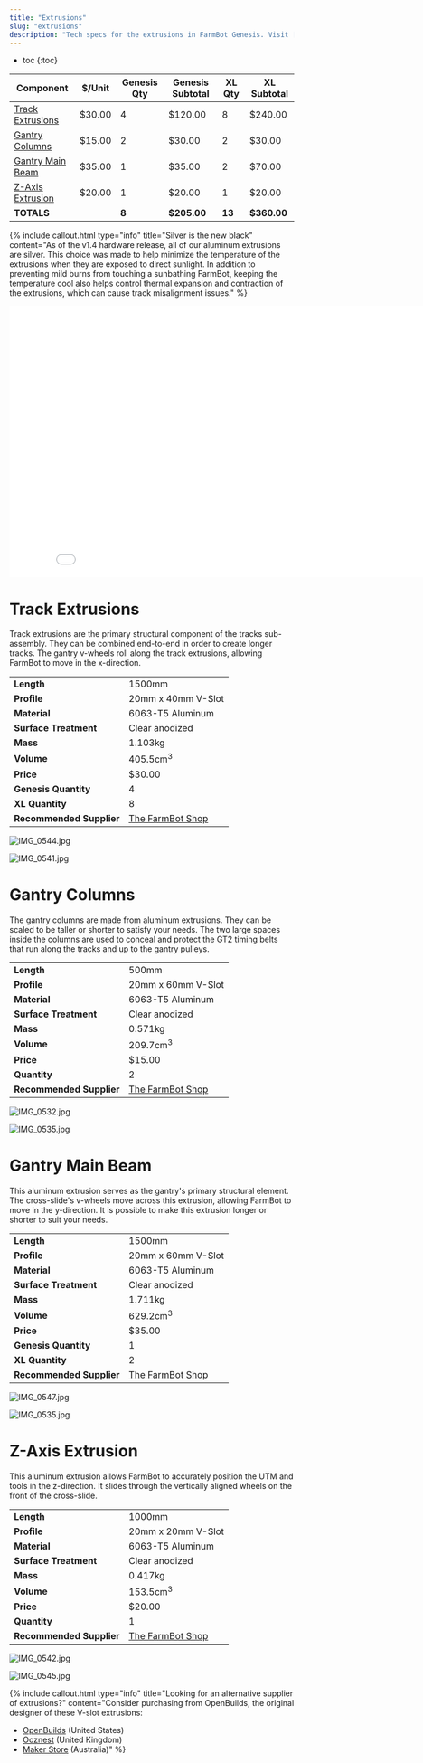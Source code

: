 ```yaml
---
title: "Extrusions"
slug: "extrusions"
description: "Tech specs for the extrusions in FarmBot Genesis. Visit [our shop](http://shop.farm.bot) to purchase parts."
---
```


* toc
{:toc}


|Component                     |$/Unit                        |Genesis Qty                   |Genesis Subtotal              |XL Qty                        |XL Subtotal                   |
|------------------------------|------------------------------|------------------------------|------------------------------|------------------------------|------------------------------|
|[Track Extrusions](#track-extrusions)|$30.00                        |4                             |$120.00                       |8                             |$240.00
|[Gantry Columns](#gantry-columns)|$15.00                        |2                             |$30.00                        |2                             |$30.00
|[Gantry Main Beam](#gantry-main-beam)|$35.00                        |1                             |$35.00                        |2                             |$70.00
|[Z-Axis Extrusion](#z-axis-extrusion)|$20.00                        |1                             |$20.00                        |1                             |$20.00
|**TOTALS**                    |                              |**8**                         |**$205.00**                   |**13**                        |**$360.00**



{%
include callout.html
type="info"
title="Silver is the new black"
content="As of the v1.4 hardware release, all of our aluminum extrusions are silver. This choice was made to help minimize the temperature of the extrusions when they are exposed to direct sunlight. In addition to preventing mild burns from touching a sunbathing FarmBot, keeping the temperature cool also helps control thermal expansion and contraction of the extrusions, which can cause track misalignment issues."
%}



<iframe class="embedly-embed" src="//cdn.embedly.com/widgets/media.html?src=https%3A%2F%2Fwww.youtube.com%2Fembed%2FLWvoSmqNwyA%3Ffeature%3Doembed&url=http%3A%2F%2Fwww.youtube.com%2Fwatch%3Fv%3DLWvoSmqNwyA&image=https%3A%2F%2Fi.ytimg.com%2Fvi%2FLWvoSmqNwyA%2Fhqdefault.jpg&key=f2aa6fc3595946d0afc3d76cbbd25dc3&type=text%2Fhtml&schema=youtube" width="854" height="480" scrolling="no" frameborder="0" allow="autoplay; fullscreen" allowfullscreen="true"></iframe>



# Track Extrusions

Track extrusions are the primary structural component of the tracks sub-assembly. They can be combined end-to-end in order to create longer tracks. The gantry v-wheels roll along the track extrusions, allowing FarmBot to move in the x-direction.

|                              |                              |
|------------------------------|------------------------------|
|**Length**                    |1500mm
|**Profile**                   |20mm x 40mm V-Slot
|**Material**                  |6063-T5 Aluminum
|**Surface Treatment**         |Clear anodized
|**Mass**                      |1.103kg
|**Volume**                    |405.5cm<sup>3</sup>
|**Price**                     |$30.00
|**Genesis Quantity**          |4
|**XL Quantity**               |8
|**Recommended Supplier**      |[The FarmBot Shop](http://shop.farm.bot)



![IMG_0544.jpg](_images/IMG_0544.jpg)



![IMG_0541.jpg](_images/IMG_0541.jpg)



# Gantry Columns

The gantry columns are made from aluminum extrusions. They can be scaled to be taller or shorter to satisfy your needs. The two large spaces inside the columns are used to conceal and protect the GT2 timing belts that run along the tracks and up to the gantry pulleys.

|                              |                              |
|------------------------------|------------------------------|
|**Length**                    |500mm
|**Profile**                   |20mm x 60mm V-Slot
|**Material**                  |6063-T5 Aluminum
|**Surface Treatment**         |Clear anodized
|**Mass**                      |0.571kg
|**Volume**                    |209.7cm<sup>3</sup>
|**Price**                     |$15.00
|**Quantity**                  |2
|**Recommended Supplier**      |[The FarmBot Shop](http://shop.farm.bot)



![IMG_0532.jpg](_images/IMG_0532.jpg)



![IMG_0535.jpg](_images/IMG_0535.jpg)



# Gantry Main Beam

This aluminum extrusion serves as the gantry's primary structural element. The cross-slide's v-wheels move across this extrusion, allowing FarmBot to move in the y-direction. It is possible to make this extrusion longer or shorter to suit your needs.

|                              |                              |
|------------------------------|------------------------------|
|**Length**                    |1500mm
|**Profile**                   |20mm x 60mm V-Slot
|**Material**                  |6063-T5 Aluminum
|**Surface Treatment**         |Clear anodized
|**Mass**                      |1.711kg
|**Volume**                    |629.2cm<sup>3</sup>
|**Price**                     |$35.00
|**Genesis Quantity**          |1
|**XL Quantity**               |2
|**Recommended Supplier**      |[The FarmBot Shop](http://shop.farm.bot)



![IMG_0547.jpg](_images/IMG_0547.jpg)



![IMG_0535.jpg](_images/IMG_0535.jpg)



# Z-Axis Extrusion

This aluminum extrusion allows FarmBot to accurately position the UTM and tools in the z-direction. It slides through the vertically aligned wheels on the front of the cross-slide.

|                              |                              |
|------------------------------|------------------------------|
|**Length**                    |1000mm
|**Profile**                   |20mm x 20mm V-Slot
|**Material**                  |6063-T5 Aluminum
|**Surface Treatment**         |Clear anodized
|**Mass**                      |0.417kg
|**Volume**                    |153.5cm<sup>3</sup>
|**Price**                     |$20.00
|**Quantity**                  |1
|**Recommended Supplier**      |[The FarmBot Shop](http://shop.farm.bot)



![IMG_0542.jpg](_images/IMG_0542.jpg)



![IMG_0545.jpg](_images/IMG_0545.jpg)



{%
include callout.html
type="info"
title="Looking for an alternative supplier of extrusions?"
content="Consider purchasing from OpenBuilds, the original designer of these V-slot extrusions:
* [OpenBuilds](http://openbuildspartstore.com/) (United States)
* [Ooznest](http://ooznest.co.uk/Openbuilds) (United Kingdom)
* [Maker Store](http://www.makerstore.com.au/) (Australia)"
%}

